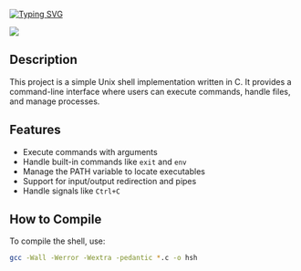 [![Typing SVG](https://readme-typing-svg.herokuapp.com?font=Fira+Code&weight=700&size=40&pause=1000&center=true&width=700&height=62&lines=Simple+Shell+Project)](https://git.io/typing-svg)

![](https://www.commentcoder.com/static/bd7bd17f9fccb49b563e643f73bc87b3/b17f8/c-Shell.jpg)
## Description
This project is a simple Unix shell implementation written in C. It provides a command-line interface where users can execute commands, handle files, and manage processes.

## Features
- Execute commands with arguments
- Handle built-in commands like `exit` and `env`
- Manage the PATH variable to locate executables
- Support for input/output redirection and pipes
- Handle signals like `Ctrl+C`

## How to Compile
To compile the shell, use:
```bash
gcc -Wall -Werror -Wextra -pedantic *.c -o hsh
